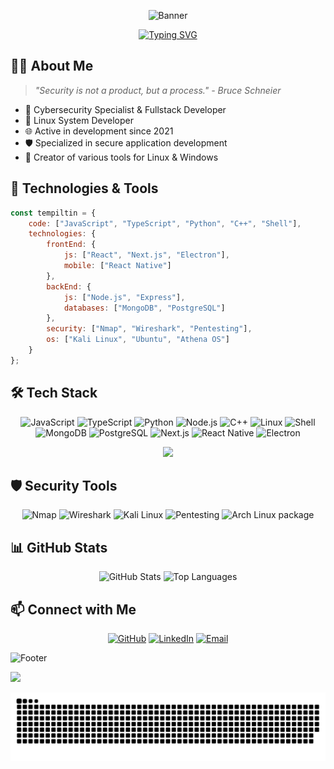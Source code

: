 <div align="center">

![Banner](https://capsule-render.vercel.app/api?type=waving&color=0:1a1b27,100:24283b&height=200&section=header&text=TEMPILTIN&fontSize=60&fontColor=70a5fd&animation=fadeIn)

[![Typing SVG](https://readme-typing-svg.herokuapp.com?font=Fira+Code&size=25&duration=3000&pause=1000&color=70A5FD&center=true&vCenter=true&width=435&lines=Fullstack+Developer;Cybersecurity+Specialist;Linux+Developer)](https://git.io/typing-svg)

</div>

## 👨‍💻 About Me

> *"Security is not a product, but a process." - Bruce Schneier*

- 🔐 Cybersecurity Specialist & Fullstack Developer
- 🐧 Linux System Developer
- 🌐 Active in development since 2021
- 🛡️ Specialized in secure application development
- 🔨 Creator of various tools for Linux & Windows

## 🔧 Technologies & Tools

```javascript
const tempiltin = {
    code: ["JavaScript", "TypeScript", "Python", "C++", "Shell"],
    technologies: {
        frontEnd: {
            js: ["React", "Next.js", "Electron"],
            mobile: ["React Native"]
        },
        backEnd: {
            js: ["Node.js", "Express"],
            databases: ["MongoDB", "PostgreSQL"]
        },
        security: ["Nmap", "Wireshark", "Pentesting"],
        os: ["Kali Linux", "Ubuntu", "Athena OS"]
    }
};
```

## 🛠️ Tech Stack

<div align="center">

![JavaScript](https://img.shields.io/badge/-JavaScript-black?style=for-the-badge&logo=javascript)
![TypeScript](https://img.shields.io/badge/-TypeScript-black?style=for-the-badge&logo=typescript)
![Python](https://img.shields.io/badge/-Python-black?style=for-the-badge&logo=python)
![Node.js](https://img.shields.io/badge/-Node.js-black?style=for-the-badge&logo=node.js)
![C++](https://img.shields.io/badge/-C++-black?style=for-the-badge&logo=c%2B%2B)
![Linux](https://img.shields.io/badge/-Linux-black?style=for-the-badge&logo=linux)
![Shell](https://img.shields.io/badge/-Shell-black?style=for-the-badge&logo=gnu-bash)
![MongoDB](https://img.shields.io/badge/-MongoDB-black?style=for-the-badge&logo=mongodb)
![PostgreSQL](https://img.shields.io/badge/-PostgreSQL-black?style=for-the-badge&logo=postgresql)
![Next.js](https://img.shields.io/badge/-Next.js-black?style=for-the-badge&logo=next.js)
![React Native](https://img.shields.io/badge/-React_Native-black?style=for-the-badge&logo=react)
![Electron](https://img.shields.io/badge/-Electron-black?style=for-the-badge&logo=electron)
<p align="center">
  <a href="https://skillicons.dev">
    <img src="https://skillicons.dev/icons?i=git,docker,c,androidstudio,arch,atom,aws,bash,bootstrap,cpp,cloudflare,dart,electron,express,fastapi,figma,firebase,gcp,git,github,gitlab,go,gulp,heroku,idea,js,kali,less,linux,md,materialui,matlab,mongodb,mysql,nestjs,netlify,nextjs,nginx,nodejs,notion,npm,nuxtjs,ps,phpstorm,postman,powershell,prisma,pug,pycharm,py,react,redux,sass,sublime,tailwind,tensorflow,threejs,ts,ubuntu,vercel,vite,visualstudio,vue,webstorm," />
  </a>
</p>
</div>

## 🛡️ Security Tools

<div align="center">

![Nmap](https://img.shields.io/badge/-Nmap-black?style=for-the-badge&logo=windows-terminal)
![Wireshark](https://img.shields.io/badge/-Wireshark-black?style=for-the-badge&logo=wireshark)
![Kali Linux](https://img.shields.io/badge/-Kali_Linux-black?style=for-the-badge&logo=kali-linux)
![Pentesting](https://img.shields.io/badge/-Pentesting-black?style=for-the-badge&logo=hackaday)
![Arch Linux package](https://img.shields.io/archlinux/v/:repository/:architecture/:Arch-Linux)

</div>

## 📊 GitHub Stats

<div align="center">

![GitHub Stats](https://github-readme-stats.vercel.app/api?username=tempiltin&show_icons=true&theme=tokyonight&hide_border=true)
![Top Languages](https://github-readme-stats.vercel.app/api/top-langs/?username=tempiltin&layout=compact&theme=tokyonight&hide_border=true)

</div>

## 📫 Connect with Me

<div align="center">

[![GitHub](https://img.shields.io/badge/-@tempiltin-black?style=for-the-badge&logo=github)](https://github.com/tempiltin)
[![LinkedIn](https://img.shields.io/badge/-Temurbek_Shukurov-black?style=for-the-badge&logo=linkedin)](https://linkedin.com/in/Temurbekshukurov)
[![Email](https://img.shields.io/badge/-Send_Email-black?style=for-the-badge&logo=gmail)](mailto:temurbekshukurov0707@gmail.com)

</div>

![Footer](https://capsule-render.vercel.app/api?type=waving&color=0:24283b,100:1a1b27&height=100&section=footer)









<img src="https://capsule-render.vercel.app/api?type=waving&color=gradient&height=60&section=footer&width=100"/>

![Snake animation](https://raw.githubusercontent.com/platane/platane/output/github-contribution-grid-snake-dark.svg)
